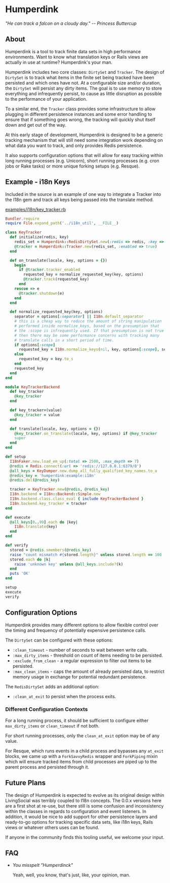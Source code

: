 Humperdink
==========

<i>"He can track a falcon on a cloudy day." -- Princess Buttercup</i>

## About

Humperdink is a tool to track finite data sets in high performance
environments. Want to know what translation keys or Rails views are
actually in use at runtime? Humperdink's your man.

Humperdink includes two core classes: `DirtySet` and `Tracker`. The
design of `DirtySet` is to track what items in the finite set being
tracked have been persisted and which ones have not. At a configurable
size and/or duration, the `DirtySet` will persist any dirty items. The
goal is to use memory to store everything and infrequently persist, to
cause as little disruption as possible to the performance of your
application.

To a similar end, the `Tracker` class provides some infrastructure to
allow plugging in different persistence instances and some error
handling to ensure that if something goes wrong, the tracking will
quickly shut itself down and get out of the way.

At this early stage of development, Humperdink is designed to be a
generic tracking mechanism that will still need some integration work
depending on what data you want to track, and only provides Redis
persistence.

It also supports configuration options that will allow for easy tracking
within long running processes (e.g. Unicorn), short running processes
(e.g. cron jobs or Rake tasks) or more unique forking setups (e.g.
Resque).

## Example - i18n Keys

Included in the source is an example of one way to integrate a Tracker
into the I18n gem and track all keys being passed into the translate
method.

[examples/i18n/key_tracker.rb](https://github.com/livingsocial/humperdink/blob/master/examples/i18n/key_tracker.rb)

```ruby
Bundler.require
require File.expand_path('../i18n_util', __FILE__)

class KeyTracker
  def initialize(redis, key)
    redis_set = Humperdink::RedisDirtySet.new(:redis => redis, :key => key, :save_on_clean => true, :max_dirty_items => 9)
    @tracker = Humperdink::Tracker.new(redis_set, :enabled => true)
  end

  def on_translate(locale, key, options = {})
    begin
      if @tracker.tracker_enabled
        requested_key = normalize_requested_key(key, options)
        @tracker.track(requested_key)
      end
    rescue => e
      @tracker.shutdown(e)
    end
  end

  def normalize_requested_key(key, options)
    separator = options[:separator] || I18n.default_separator
    # this is a cheap way to reduce the amount of string manipulation
    # performed inside normalize_keys, based on the presumption that
    # the :scope is infrequently used. If that presumption is not true
    # then there may be some performance concerns with tracking many
    # translate calls in a short period of time.
    if options[:scope]
      requested_key = I18n.normalize_keys(nil, key, options[:scope], separator).join(separator)
    else
      requested_key = key.to_s
    end
    requested_key
  end
end

module KeyTrackerBackend
  def key_tracker
    @key_tracker
  end

  def key_tracker=(value)
    @key_tracker = value
  end

  def translate(locale, key, options = {})
    @key_tracker.on_translate(locale, key, options) if @key_tracker
    super
  end
end

def setup
  I18nFaker.new.load_em_up(:total => 2500, :max_depth => 7)
  @redis = Redis.connect(:url => 'redis://127.0.0.1:6379/8')
  @all_keys = KeyDumper.new.dump_all_fully_qualified_key_names.to_a
  @redis_key = 'humperdink:example:i18n'
  @redis.del(@redis_key)

  tracker = KeyTracker.new(@redis, @redis_key)
  I18n.backend = I18n::Backend::Simple.new
  I18n.backend.class.class_eval { include KeyTrackerBackend }
  I18n.backend.key_tracker = tracker
end

def execute
  @all_keys[0..99].each do |key|
    I18n.translate(key)
  end
end

def verify
  stored = @redis.smembers(@redis_key)
  raise "count mismatch #{stored.length}" unless stored.length == 100
  stored.each do |k|
    raise 'unknown key' unless @all_keys.include?(k)
  end
  puts 'OK'
end

setup
execute
verify
```

## Configuration Options

Humperdink provides many different options to allow flexible control
over the timing and frequency of potentially expensive persistence
calls.

The `DirtySet` can be configured with these options:

- `:clean_timeout` - number of seconds to wait between write calls.
- `:max_dirty_items` - threshold on count of items needing to be persisted.
- `:exclude_from_clean` - a regular expression to filter out items to be persisted.
- `:max_clean_items` - caps the amount of already persisted data, to restrict memory usage in exchange for potential redundant persistence. 

The `RedisDirtySet` adds an additional option:

- `:clean_at_exit` to persist when the process exits.

### Different Configuration Contexts

For a long running process, it should be sufficient to configure either
`max_dirty_items` or `clean_timeout` if not both. 

For short running processes, only the `clean_at_exit` option may be of
any value.

For Resque, which runs events in a child process and bypasses any
`at_exit` blocks, we came up with a `ForkSavvyRedis` wrapper and
`ForkPiping` mixin which will ensure tracked items from child processes
are piped up to the parent process and persisted through it.

## Future Plans

The design of Humperdink is expected to evolve as its original design
within LivingSocial was terribly coupled to I18n concepts. The 0.0.x
versions here are a first shot at re-use, but there still is some
confusion and inconsistency within the classes in regards to
configuration and event listeners. In addition, it would be nice to add
support for other persistence layers and ready-to-go options for
tracking specific data sets, like i18n keys, Rails views or whatever
others uses can be found.

If anyone in the community finds this tooling useful, we welcome your
input.


## FAQ

- _You misspelt "Humperdinck"_

  Yeah, well, you know, that's just, like, your opinion, man.